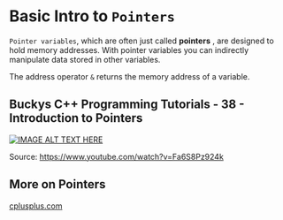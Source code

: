 # Basic Intro to `Pointers`

`Pointer variables`, which are often just called __pointers__ , are designed
to hold memory addresses. With pointer variables you can indirectly
manipulate data stored in other variables.

The address operator `&` returns the memory address of a variable.

## Buckys C++ Programming Tutorials - 38 - Introduction to Pointers
[![IMAGE ALT TEXT HERE](https://lh3.googleusercontent.com/Ned_Tu_ge6GgJZ_lIO_5mieIEmjDpq9kfgD05wapmvzcInvT4qQMxhxq_hEazf8ZsqA=w300)](https://www.youtube.com/watch?v=Fa6S8Pz924k)

Source: https://www.youtube.com/watch?v=Fa6S8Pz924k

## More on Pointers
[cplusplus.com](http://www.cplusplus.com/doc/tutorial/pointers/)
